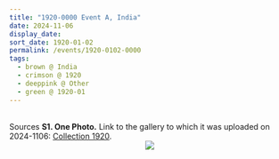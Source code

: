 ```yaml
---
title: "1920-0000 Event A, India"
date: 2024-11-06
display_date: 
sort_date: 1920-01-02
permalink: /events/1920-0102-0000
tags:
  - brown @ India
  - crimson @ 1920
  - deeppink @ Other
  - green @ 1920-01
---
```


<br>

<wave-list>
  <list-title color="DarkSeaGreen" width="40">Sources</list-title>
  <list-item color="BlanchedAlmond"  width="280"><b>S1. One Photo.</b> Link to the gallery to which it was uploaded on 2024-1106: <a href="https://eternalmoments.smugmug.com/Collections/Raj-Kunwar-Raul-Collection/1920">Collection 1920</a>.</list-item>
</wave-list>

<div style="text-align: center"><img src="https://pub-bcc3cbe9b1e94ba1ac28915f7a3900fa.r2.dev/1920-0000_Event_A_India_01_(Mahipalsingh_Jaisingh_Raul_Collection_scanned_by_Ankit_Khare).jpg" /></div>